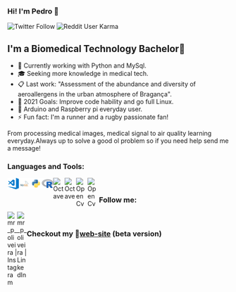 ### Hi! I'm Pedro 👋
![Twitter Follow](https://img.shields.io/twitter/follow/mr_p_oliveira?label=Hey%21%20Follow%20me&style=social)
![Reddit User Karma](https://img.shields.io/reddit/user-karma/link/oliveiraexp?label=%20Reddit&style=social)

## I'm a Biomedical Technology Bachelor🦾

- 🚀 Currently working with Python and MySql.
- 🎓 Seeking more knowledge in medical tech.
- 📋 Last work: "Assessment of the abundance and diversity of aeroallergens in the urban atmosphere of Bragança".
- 🥅 2021 Goals: Improve code hability and go full Linux.
- 🧰 Arduino and Raspberry pi everyday user.
- ⚡ Fun fact: I'm a runner and a rugby passionate fan!

From processing medical images, medical signal to air quality learning everyday.Always up to solve a good ol problem so if you need help send me a message!

### Languages and Tools:
<img align="left" alt="Visual Studio Code" width="26px" src="https://raw.githubusercontent.com/github/explore/80688e429a7d4ef2fca1e82350fe8e3517d3494d/topics/visual-studio-code/visual-studio-code.png" />
<img align="left" alt="MySQL" width="26px" src="https://raw.githubusercontent.com/github/explore/80688e429a7d4ef2fca1e82350fe8e3517d3494d/topics/mysql/mysql.png" />
<img align="left" alt="Python" width="26px" src="https://raw.githubusercontent.com/github/explore/80688e429a7d4ef2fca1e82350fe8e3517d3494d/topics/python/python.png"/>
<img align="left" alt="R" width="26px" src="https://raw.githubusercontent.com/github/explore/80688e429a7d4ef2fca1e82350fe8e3517d3494d/topics/r/r.png"/>
<img align="left" alt="Octave" width="26px" src="https://cdn.jsdelivr.net/npm/simple-icons@3.13.0/icons/octave.svg"/>
<img align="left" alt="Octave" width="26px" src="https://raw.githubusercontent.com/rahuldkjain/github-profile-readme-generator/master/src/images/icons/Software/matlab.svg"/>
<img align="left" alt="OpenCv" width="26px" src="https://raw.githubusercontent.com/rahuldkjain/github-profile-readme-generator/master/src/images/icons/AIML/opencv.svg"/>
<img align="left" alt="OpenCv" width="26px" src="https://raw.githubusercontent.com/rahuldkjain/github-profile-readme-generator/master/src/images/icons/Other/arduino.svg"/>

<br />

### Follow me:

[<img align="left" alt="mr_p_oliveira  | Instagram" width="22px" src="https://raw.githubusercontent.com/rahuldkjain/github-profile-readme-generator/master/src/images/icons/Social/instagram.svg" />][instagram]
[<img align="left" alt="mr_p_oliveira  | LinkedIn" width="22px" src="https://raw.githubusercontent.com/rahuldkjain/github-profile-readme-generator/master/src/images/icons/Social/linked-in-alt.svg" />][linkedin]


<br />

### Checkout my 🔗<a href="https://mr-p-oliveira.github.io/resumee/">web-site</a> (beta version)

<br />
<br />


[instagram]: https://instagram.com/mr.p_oliveira/
[linkedin]: https://linkedin.com/in/pedro-oliveira-510892204/


